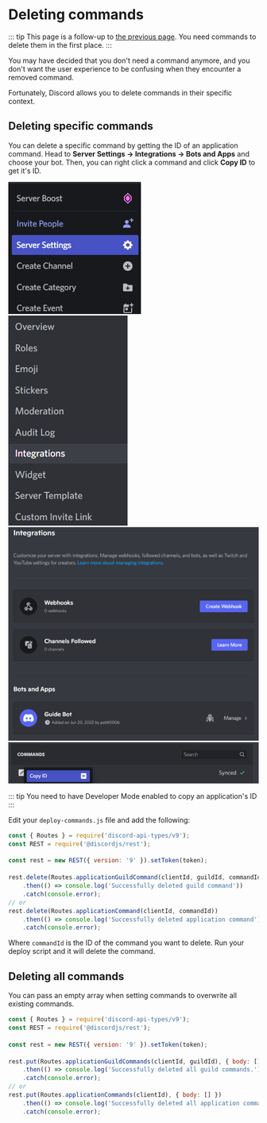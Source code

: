 # Deleting commands

::: tip
This page is a follow-up to [the previous page](./creating-commands.md). You need commands to delete them in the first place.
:::

You may have decided that you don't need a command anymore, and you don't want the user experience to be confusing when they encounter a removed command. 

Fortunately, Discord allows you to delete commands in their specific context.

## Deleting specific commands

You can delete a specific command by getting the ID of an application command. Head to **Server Settings -> Integrations -> Bots and Apps** and choose your bot. Then, you can right click a command and click **Copy ID** to get it's ID.

![server-settings](./images/server-settings.png)
![integrations](./images/integrations.png)
![bots-and-apps](./images/bots-and-apps.png)
![commands-copy-id](./images/commands-copy-id.png)

::: tip
You need to have Developer Mode enabled to copy an application's ID
:::

Edit your `deploy-commands.js` file and add the following:

```js
const { Routes } = require('discord-api-types/v9');
const REST = require('@discordjs/rest');

const rest = new REST({ version: '9' }).setToken(token);

rest.delete(Routes.applicationGuildCommand(clientId, guildId, commandId))
	.then(() => console.log('Successfully deleted guild command'))
	.catch(console.error);
// or
rest.delete(Routes.applicationCommand(clientId, commandId))
	.then(() => console.log('Successfully deleted application command'))
	.catch(console.error);
```
Where `commandId` is the ID of the command you want to delete. Run your deploy script and it will delete the command.

## Deleting all commands

You can pass an empty array when setting commands to overwrite all existing commands.

```js
const { Routes } = require('discord-api-types/v9');
const REST = require('@discordjs/rest');

const rest = new REST({ version: '9' }).setToken(token);

rest.put(Routes.applicationGuildCommands(clientId, guildId), { body: [] })
	.then(() => console.log('Successfully deleted all guild commands.'))
	.catch(console.error);
// or
rest.put(Routes.applicationCommands(clientId), { body: [] })
	.then(() => console.log('Successfully deleted all application commands.'))
	.catch(console.error);
```